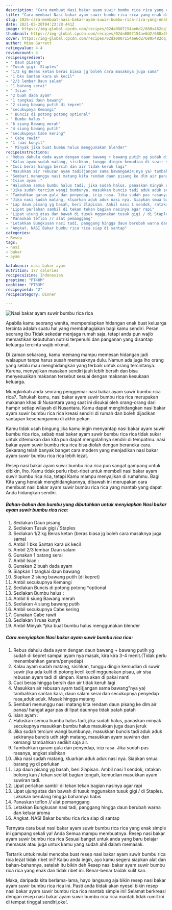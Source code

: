 ```yaml
---
description: "Cara membuat Nasi bakar ayam suwir bumbu rica rica yang enak dan Mudah Dibuat"
title: "Cara membuat Nasi bakar ayam suwir bumbu rica rica yang enak dan Mudah Dibuat"
slug: 1026-cara-membuat-nasi-bakar-ayam-suwir-bumbu-rica-rica-yang-enak-dan-mudah-dibuat
date: 2021-05-20T04:23:28.441Z
image: https://img-global.cpcdn.com/recipes/02da0807154ae6d2/680x482cq70/nasi-bakar-ayam-suwir-bumbu-rica-rica-foto-resep-utama.jpg
thumbnail: https://img-global.cpcdn.com/recipes/02da0807154ae6d2/680x482cq70/nasi-bakar-ayam-suwir-bumbu-rica-rica-foto-resep-utama.jpg
cover: https://img-global.cpcdn.com/recipes/02da0807154ae6d2/680x482cq70/nasi-bakar-ayam-suwir-bumbu-rica-rica-foto-resep-utama.jpg
author: Mina Garrett
ratingvalue: 4.4
reviewcount: 4
recipeingredient:
- " Daun pisang"
- "Tusuk gigi  Staples"
- "1/2 kg Beras ketan beras biasa jg boleh cara masaknya juga sama"
- "1 bks Santan kara uk kecil"
- "2/3 lembar Daun salam"
- "1 batang serai"
- " Isian "
- "2 buah dada ayam"
- "1 tangkai daun bawang"
- "2 siung bawang putih di kepret"
- "secukupnya Kemangi"
- " Buncis di potong potong optional"
- " Bumbu halus "
- "6 siung Bawang merah"
- "4 siung bawang putih"
- "secukupnya Cabe kering"
- " Cabe rawit"
- "1 ruas kunyit"
- " Minyak jika buat bumbu halus menggunakan blender"
recipeinstructions:
- "Rebus dahulu dada ayam dengan daun bawang + bawang putih yg sudah di kepret sampai ayam nya masak, kira kira 3-4 menit.(Tidak perlu menambahkan garam/penyedap)"
- "Kalau ayam sudah matang, sisihkan, tunggu dingin kemudian di suwir suwir jika ada kulit di potong kecil kecil mggunakan pisau, air sisa rebusan ayam tadi di simpan. Karna akan di pakai nanti"
- "Cuci beras hingga bersih dan air tidak keruh lagi"
- "Masukkan air rebusan ayam tadi(jangan sama bawang&#34;nya ya) tambahkan santan kara, daun salam serai dan secukupnya penyedap rasa,aduk aduk. Masak hingga matang"
- "Sembari menunggu nasi matang kita rendam daun pisang ke dlm air panas/ hangat agar pas di lipat daunnya tidak patah patah"
- "Isian ayam :"
- "Haluskan semua bumbu halus tadi, jika sudah halus, panaskan minyak secukupnya masukkan bumbu halus masukkan juga daun jeruk"
- "Jika sudah tercium wangi bumbunya, masukkan buncis tadi aduk aduk sekiranya buncis udh stgh matang, masukkan ayam suwiran dan kemangi tambahkan sedikit saja air."
- "Tambahkan garam gula dan penyedap, icip rasa. Jika sudah pas rasanya, angkat sisihkan"
- "Jika nasi sudah matang, kluarkan aduk aduk nasi nya. Siapkan smua barang yg di perlukan"
- "Lap daun pisang yg basah, beri 2lapisan. Ambil nasi 1 sendok, ratakan bolong kan / tekan sedikit bagian tengah, kemudian masukkan ayam suwiran tadi."
- "Lipat perlahan sambil di tekan tekan bagian nasinya agar rapi"
- "Lipat ujung atas dan bawah di tusuk mggunakan tusuk gigi / di Staples. Lakukan berulang hingga bahannya habis"
- "Panaskan teflon // alat pemanggang"
- "Letakkan Bungkusan nasi tadi, panggang hingga daun berubah warna dan keluar aroma"
- "Angkat. NASI Bakar bumbu rica rica siap di santap"
categories:
- Resep
tags:
- nasi
- bakar
- ayam

katakunci: nasi bakar ayam 
nutrition: 177 calories
recipecuisine: Indonesian
preptime: "PT40M"
cooktime: "PT33M"
recipeyield: "2"
recipecategory: Dinner

---
```



![Nasi bakar ayam suwir bumbu rica rica](https://img-global.cpcdn.com/recipes/02da0807154ae6d2/680x482cq70/nasi-bakar-ayam-suwir-bumbu-rica-rica-foto-resep-utama.jpg)

Apabila kamu seorang wanita, mempersiapkan hidangan enak buat keluarga tercinta adalah suatu hal yang membahagiakan bagi kamu sendiri. Peran seorang ibu Tidak sekedar menjaga rumah saja, tetapi anda pun wajib memastikan kebutuhan nutrisi terpenuhi dan panganan yang disantap keluarga tercinta wajib nikmat.

Di zaman  sekarang, kamu memang mampu memesan hidangan jadi walaupun tanpa harus susah memasaknya dulu. Namun ada juga lho orang yang selalu mau menghidangkan yang terbaik untuk orang tercintanya. Karena, menyajikan masakan sendiri jauh lebih bersih dan bisa menyesuaikan makanan tersebut sesuai dengan makanan kesukaan keluarga. 



Mungkinkah anda seorang penggemar nasi bakar ayam suwir bumbu rica rica?. Tahukah kamu, nasi bakar ayam suwir bumbu rica rica merupakan makanan khas di Nusantara yang saat ini disukai oleh orang-orang dari hampir setiap wilayah di Nusantara. Kamu dapat menghidangkan nasi bakar ayam suwir bumbu rica rica kreasi sendiri di rumah dan boleh dijadikan santapan kesenanganmu di akhir pekan.

Kamu tidak usah bingung jika kamu ingin menyantap nasi bakar ayam suwir bumbu rica rica, sebab nasi bakar ayam suwir bumbu rica rica tidak sukar untuk ditemukan dan kita pun dapat mengolahnya sendiri di tempatmu. nasi bakar ayam suwir bumbu rica rica bisa diolah dengan beraneka cara. Sekarang telah banyak banget cara modern yang menjadikan nasi bakar ayam suwir bumbu rica rica lebih lezat.

Resep nasi bakar ayam suwir bumbu rica rica pun sangat gampang untuk dibikin, lho. Kamu tidak perlu ribet-ribet untuk membeli nasi bakar ayam suwir bumbu rica rica, tetapi Kamu mampu menyajikan di rumahmu. Bagi Kita yang hendak menghidangkannya, dibawah ini merupakan cara membuat nasi bakar ayam suwir bumbu rica rica yang mantab yang dapat Anda hidangkan sendiri.

<!--inarticleads1-->

##### Bahan-bahan dan bumbu yang dibutuhkan untuk menyiapkan Nasi bakar ayam suwir bumbu rica rica:

1. Sediakan  Daun pisang
1. Sediakan Tusuk gigi / Staples
1. Sediakan 1/2 kg Beras ketan (beras biasa jg boleh cara masaknya juga sama)
1. Ambil 1 bks Santan kara uk kecil
1. Ambil 2/3 lembar Daun salam
1. Gunakan 1 batang serai
1. Ambil  Isian :
1. Gunakan 2 buah dada ayam
1. Siapkan 1 tangkai daun bawang
1. Siapkan 2 siung bawang putih (di kepret)
1. Ambil secukupnya Kemangi
1. Sediakan  Buncis di potong potong *optional
1. Sediakan  Bumbu halus :
1. Ambil 6 siung Bawang merah
1. Sediakan 4 siung bawang putih
1. Ambil secukupnya Cabe kering
1. Gunakan  Cabe rawit
1. Sediakan 1 ruas kunyit
1. Ambil  Minyak *jika buat bumbu halus menggunakan blender




<!--inarticleads2-->

##### Cara menyiapkan Nasi bakar ayam suwir bumbu rica rica:

1. Rebus dahulu dada ayam dengan daun bawang + bawang putih yg sudah di kepret sampai ayam nya masak, kira kira 3-4 menit.(Tidak perlu menambahkan garam/penyedap)
1. Kalau ayam sudah matang, sisihkan, tunggu dingin kemudian di suwir suwir jika ada kulit di potong kecil kecil mggunakan pisau, air sisa rebusan ayam tadi di simpan. Karna akan di pakai nanti
1. Cuci beras hingga bersih dan air tidak keruh lagi
1. Masukkan air rebusan ayam tadi(jangan sama bawang&#34;nya ya) tambahkan santan kara, daun salam serai dan secukupnya penyedap rasa,aduk aduk. Masak hingga matang
1. Sembari menunggu nasi matang kita rendam daun pisang ke dlm air panas/ hangat agar pas di lipat daunnya tidak patah patah
1. Isian ayam :
1. Haluskan semua bumbu halus tadi, jika sudah halus, panaskan minyak secukupnya masukkan bumbu halus masukkan juga daun jeruk
1. Jika sudah tercium wangi bumbunya, masukkan buncis tadi aduk aduk sekiranya buncis udh stgh matang, masukkan ayam suwiran dan kemangi tambahkan sedikit saja air.
1. Tambahkan garam gula dan penyedap, icip rasa. Jika sudah pas rasanya, angkat sisihkan
1. Jika nasi sudah matang, kluarkan aduk aduk nasi nya. Siapkan smua barang yg di perlukan
1. Lap daun pisang yg basah, beri 2lapisan. Ambil nasi 1 sendok, ratakan bolong kan / tekan sedikit bagian tengah, kemudian masukkan ayam suwiran tadi.
1. Lipat perlahan sambil di tekan tekan bagian nasinya agar rapi
1. Lipat ujung atas dan bawah di tusuk mggunakan tusuk gigi / di Staples. Lakukan berulang hingga bahannya habis
1. Panaskan teflon // alat pemanggang
1. Letakkan Bungkusan nasi tadi, panggang hingga daun berubah warna dan keluar aroma
1. Angkat. NASI Bakar bumbu rica rica siap di santap




Ternyata cara buat nasi bakar ayam suwir bumbu rica rica yang enak simple ini gampang sekali ya! Anda Semua mampu membuatnya. Resep nasi bakar ayam suwir bumbu rica rica Sesuai banget untuk anda yang baru belajar memasak atau juga untuk kamu yang sudah ahli dalam memasak.

Tertarik untuk mulai mencoba buat resep nasi bakar ayam suwir bumbu rica rica lezat tidak ribet ini? Kalau anda ingin, ayo kamu segera siapkan alat dan bahan-bahannya, setelah itu bikin deh Resep nasi bakar ayam suwir bumbu rica rica yang enak dan tidak ribet ini. Benar-benar taidak sulit kan. 

Maka, daripada kita berlama-lama, hayo langsung aja bikin resep nasi bakar ayam suwir bumbu rica rica ini. Pasti anda tiidak akan nyesel bikin resep nasi bakar ayam suwir bumbu rica rica mantab simple ini! Selamat berkreasi dengan resep nasi bakar ayam suwir bumbu rica rica mantab tidak rumit ini di tempat tinggal sendiri,oke!.

